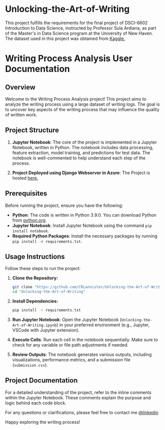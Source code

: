 # Unlocking-the-Art-of-Writing
This project fulfills the requirements for the final project of DSCI-6602 Introduction to Data Science, instructed by Professor Sula Ardiana, as part of the Master's in Data Science program at the University of New Haven. The dataset used in this project was obtained from [Kaggle.](https://www.kaggle.com/competitions/linking-writing-processes-to-writing-quality)

# Writing Process Analysis User Documentation

## Overview

Welcome to the Writing Process Analysis project! This project aims to analyze the writing process using a large dataset of writing logs. The goal is to uncover key aspects of the writing process that may influence the quality of written work.

## Project Structure

1. **Jupyter Notebook**: The core of the project is implemented in a Jupyter Notebook, written in Python. The notebook includes data processing, feature extraction, model training, and predictions for test data. The notebook is well-commented to help understand each step of the process.

2. **Project Deployed using Django Webserver in Azure**: The Project is hosted [here.](https://team-2-dsci-6002-f23-fp-unlocking-the-art-of-writing.azurewebsites.net/)


## Prerequisites

Before running the project, ensure you have the following:

- **Python**: The code is written in Python 3.9.0. You can download Python from [python.org](https://www.python.org/downloads/).
- **Jupyter Notebook**: Install Jupyter Notebook using the command `pip install notebook`.
- **Required Python Packages**: Install the necessary packages by running `pip install -r requirements.txt`.

## Usage Instructions

Follow these steps to run the project:

1. **Clone the Repository:**
   ```bash
   git clone "https://github.com/CRLannister/Unlocking-the-Art-of-Writing.git"
   cd "Unlocking-the-Art-of-Writing"
    ```
2. **Install Dependencies:**

    ```bash
    pip install -r requirements.txt
    ```

3. **Run Jupyter Notebook**: Open the Jupyter Notebook (`Unlocking-the-Art-of-Writing.ipynb`) in your preferred environment (e.g., Jupyter, VSCode with Jupyter extension).

4. **Execute Cells**: Run each cell in the notebook sequentially. Make sure to check for any variable or file path adjustments if needed.

5. **Review Outputs**: The notebook generates various outputs, including visualizations, performance metrics, and a submission file (`submission.csv`).

## Project Documentation

For a detailed understanding of the project, refer to the inline comments within the Jupyter Notebook. These comments explain the purpose and logic behind each code block.

For any questions or clarifications, please feel free to contact me [@linkedin](https://www.linkedin.com/in/agarwalashishsinghal/)

Happy exploring the writing process!
